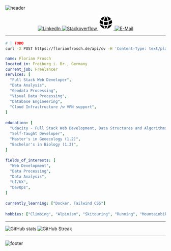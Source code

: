 ![header](https://capsule-render.vercel.app/api?type=waving&height=180&color=0:000000,50:364e59ff,100:ff9900ff&fontColor=ffffffff&fontSize=24&fontAlign=30&fontAlignY=35&text=Florian%20Frosch&desc="A%20year%20from%20now%20you%20will%20wish%20you%20had%20started%20today"&descAlign=55&descAlignY=55)

<p align="center">
  <a href="https://www.linkedin.com/in/ffrosch/" target="_blank">
    <img src="https://cdn.jsdelivr.net/gh/devicons/devicon/icons/linkedin/linkedin-original.svg" width="48" alt="LinkedIn" />
  </a>
  <a href="https://stackoverflow.com/users/9152905/ffrosch" target="_blank">
    <img src="https://upload.wikimedia.org/wikipedia/commons/thumb/e/ef/Stack_Overflow_icon.svg/768px-Stack_Overflow_icon.svg.png" width="48" alt="Stackoverflow" />
  </a>
  <a href="https://florianfrosch.de" target="_blank">
    <img src="https://github.com/tailwindlabs/heroicons/blob/master/optimized/24/solid/globe-alt.svg" width="48" alt="Homepage" />
  </a>
  <a href="mailto:info@florianfrosch.de" target="_blank">
    <img src="https://github.com/twbs/icons/blob/main/icons/envelope-at.svg" width="48" alt="E-Mail" />
  </a>

---

```bash
# 📖 TODO
curl -X POST https://florianfrosch.de/api/cv -H 'Content-Type: text/plain'
```

```yaml
name: Florian Frosch
located_in: Freiburg i. Br., Germany
current_job: Freelancer
services: [
  "Full Stack Web Developer",
  "Data Analysis",
  "Geodata Processing",
  "Visual Data Processing",
  "Database Engineering",
  "Cloud Infrastructure /w VPN support",
]

education: [
  "Udacity - Full Stack Web Development, Data Structures and Algorithms, Data Science",
  "Self-Taught Developer",
  "Master's in Geoecology (1.2)",
  "Bachelor's in Biology (1.3)",
]

fields_of_interests: [
  "Web Development",
  "Data Processing",
  "Data Analysis",
  "UI/UX",
  "DevOps",
]

currently_learning: ["Docker, Tailwind CSS"]

hobbies: ["Climbing", "Alpinism", "Skitouring", "Running", "Mountainbiking", "Adventures", "Music (Singing, Guitar)"]
```

---
  
![GitHub stats](https://github-readme-stats.vercel.app/api?username=ffrosch&count_private=true&show_icons=true&theme=gruvbox)
![GitHub Streak](https://github-readme-streak-stats.herokuapp.com?user=ffrosch&theme=gruvbox)

---
  
![footer](https://capsule-render.vercel.app/api?section=footer&type=waving&height=120&color=0:000000,50:364e59ff,100:ff9900ff)
